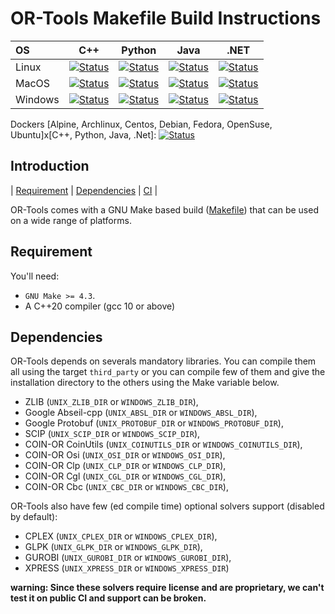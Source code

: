 # OR-Tools Makefile Build Instructions
| OS       | C++   | Python   | Java   | .NET   |
|:-------- | :---: | :------: | :----: | :----: |
| Linux    | [![Status][linux_cpp_svg]][linux_cpp_link] | [![Status][linux_python_svg]][linux_python_link] | [![Status][linux_java_svg]][linux_java_link] | [![Status][linux_dotnet_svg]][linux_dotnet_link] |
| MacOS    | [![Status][macos_cpp_svg]][macos_cpp_link] | [![Status][macos_python_svg]][macos_python_link] | [![Status][macos_java_svg]][macos_java_link] | [![Status][macos_dotnet_svg]][macos_dotnet_link] |
| Windows  | [![Status][windows_cpp_svg]][windows_cpp_link] | [![Status][windows_python_svg]][windows_python_link] | [![Status][windows_java_svg]][windows_java_link] | [![Status][windows_dotnet_svg]][windows_dotnet_link] |

[linux_cpp_svg]: https://github.com/google/or-tools/actions/workflows/make_linux_cpp.yml/badge.svg?branch=master
[linux_cpp_link]: https://github.com/google/or-tools/actions/workflows/make_linux_cpp.yml
[linux_python_svg]: https://github.com/google/or-tools/actions/workflows/make_linux_python.yml/badge.svg?branch=master
[linux_python_link]: https://github.com/google/or-tools/actions/workflows/make_linux_python.yml
[linux_java_svg]: https://github.com/google/or-tools/actions/workflows/make_linux_java.yml/badge.svg?branch=master
[linux_java_link]: https://github.com/google/or-tools/actions/workflows/make_linux_java.yml
[linux_dotnet_svg]: https://github.com/google/or-tools/actions/workflows/make_linux_dotnet.yml/badge.svg?branch=master
[linux_dotnet_link]: https://github.com/google/or-tools/actions/workflows/make_linux_dotnet.yml

[macos_cpp_svg]: https://github.com/google/or-tools/actions/workflows/make_macos_cpp.yml/badge.svg?branch=master
[macos_cpp_link]: https://github.com/google/or-tools/actions/workflows/make_macos_cpp.yml
[macos_python_svg]: https://github.com/google/or-tools/actions/workflows/make_macos_python.yml/badge.svg?branch=master
[macos_python_link]: https://github.com/google/or-tools/actions/workflows/make_macos_python.yml
[macos_java_svg]: https://github.com/google/or-tools/actions/workflows/make_macos_java.yml/badge.svg?branch=master
[macos_java_link]: https://github.com/google/or-tools/actions/workflows/make_macos_java.yml
[macos_dotnet_svg]: https://github.com/google/or-tools/actions/workflows/make_macos_dotnet.yml/badge.svg?branch=master
[macos_dotnet_link]: https://github.com/google/or-tools/actions/workflows/make_macos_dotnet.yml

[windows_cpp_svg]: https://github.com/google/or-tools/actions/workflows/make_windows_cpp.yml/badge.svg?branch=master
[windows_cpp_link]: https://github.com/google/or-tools/actions/workflows/make_windows_cpp.yml
[windows_python_svg]: https://github.com/google/or-tools/actions/workflows/make_windows_python.yml/badge.svg?branch=master
[windows_python_link]: https://github.com/google/or-tools/actions/workflows/make_windows_python.yml
[windows_java_svg]: https://github.com/google/or-tools/actions/workflows/make_windows_java.yml/badge.svg?branch=master
[windows_java_link]: https://github.com/google/or-tools/actions/workflows/make_windows_java.yml
[windows_dotnet_svg]: https://github.com/google/or-tools/actions/workflows/make_windows_dotnet.yml/badge.svg?branch=master
[windows_dotnet_link]: https://github.com/google/or-tools/actions/workflows/make_windows_dotnet.yml

Dockers [Alpine, Archlinux, Centos, Debian, Fedora, OpenSuse, Ubuntu]x[C++,
Python, Java, .Net]: [![Status][docker_svg]][docker_link]

[docker_svg]: https://github.com/google/or-tools/actions/workflows/make_docker.yml/badge.svg?branch=master
[docker_link]: https://github.com/google/or-tools/actions/workflows/make_docker.yml

## Introduction
<nav for="make"> |
<a href="#requirement">Requirement</a> |
<a href="#dependencies">Dependencies</a> |
<a href="docs/ci.md">CI</a> |
</nav>

OR-Tools comes with a GNU Make based build ([Makefile](../Makefile)) that can be
used on a wide range of platforms.

## Requirement
You'll need:

* `GNU Make >= 4.3`.
* A C++20 compiler (gcc 10 or above)

## Dependencies

OR-Tools depends on severals mandatory libraries. You can compile them all using
the target `third_party` or you can compile few of them and give the
installation directory to the others using the Make variable below.

* ZLIB (`UNIX_ZLIB_DIR` or `WINDOWS_ZLIB_DIR`),
* Google Abseil-cpp (`UNIX_ABSL_DIR` or `WINDOWS_ABSL_DIR`),
* Google Protobuf (`UNIX_PROTOBUF_DIR` or `WINDOWS_PROTOBUF_DIR`),
* SCIP (`UNIX_SCIP_DIR` or `WINDOWS_SCIP_DIR`),
* COIN-OR CoinUtils (`UNIX_COINUTILS_DIR` or `WINDOWS_COINUTILS_DIR`),
* COIN-OR Osi (`UNIX_OSI_DIR` or `WINDOWS_OSI_DIR`),
* COIN-OR Clp (`UNIX_CLP_DIR` or `WINDOWS_CLP_DIR`),
* COIN-OR Cgl (`UNIX_CGL_DIR` or `WINDOWS_CGL_DIR`),
* COIN-OR Cbc (`UNIX_CBC_DIR` or `WINDOWS_CBC_DIR`),

OR-Tools also have few (ed compile time) optional solvers support (disabled by
default):

* CPLEX (`UNIX_CPLEX_DIR` or `WINDOWS_CPLEX_DIR`),
* GLPK (`UNIX_GLPK_DIR` or `WINDOWS_GLPK_DIR`),
* GUROBI (`UNIX_GUROBI_DIR` or `WINDOWS_GUROBI_DIR`),
* XPRESS (`UNIX_XPRESS_DIR` or `WINDOWS_XPRESS_DIR`)

**warning: Since these solvers require license and are proprietary, we can't
test it on public CI and support can be broken.**
